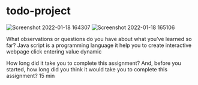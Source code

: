 # todo-project
![Screenshot 2022-01-18 164307](https://user-images.githubusercontent.com/97651232/149960441-fedd29c1-bf7b-4d43-a62a-9606df6395dd.png)
![Screenshot 2022-01-18 165106](https://user-images.githubusercontent.com/97651232/149960570-5342c37e-02c8-4129-866b-39c0534153ba.png)



What observations or questions do you have about what you’ve learned so far?
Java script is a programming language it help you to create interactive webpage click entering value dynamic

How long did it take you to complete this assignment? And, before you started, how long did you think it would take you to complete this assignment? 15 min







